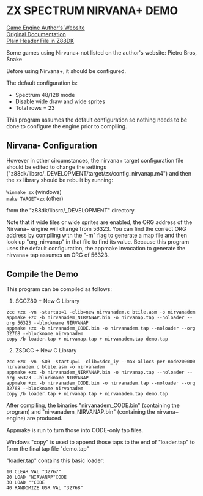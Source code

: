 # ZX SPECTRUM NIRVANA+ DEMO
[Game Engine Author's Website](https://www.ime.usp.br/~einar/bifrost/)  
[Original Documentation](https://github.com/z88dk/z88dk/tree/master/libsrc/_DEVELOPMENT/arch/zx/nirvanap)  
[Plain Header File in Z88DK](https://github.com/z88dk/z88dk/blob/master/include/_DEVELOPMENT/clang/arch/zx/nirvana%2B.h)

Some games using Nirvana+ not listed on the author's website:  Pietro Bros, Snake

Before using Nirvana+, it should be configured.

The default configuration is:

 * Spectrum 48/128 mode
 * Disable wide draw and wide sprites
 * Total rows = 23

This program assumes the default configuration so nothing needs to be done to configure the engine prior to compiling.

## Nirvana- Configuration

However in other circumstances, the nirvana+ target configuration file should be edited to change the settings
("z88dk/libsrc/_DEVELOPMENT/target/zx/config_nirvanap.m4") and then the zx library should be rebuilt by running:

`Winmake zx` (windows)  
`make TARGET=zx` (other)

from the "z88dk/libsrc/_DEVELOPMENT" directory.

Note that if wide tiles or wide sprites are enabled, the ORG address of the Nirvana+ engine will change from 56323.  You can find the correct ORG address by compiling with the "-m" flag to generate a map file and then look up "org_nirvanap" in that file to find its value.  Because this program uses the default configuration, the appmake invocation to generate the nirvana+ tap assumes an ORG of 56323.

## Compile the Demo

This program can be compiled as follows:

1. SCCZ80 + New C Library
```
zcc +zx -vn -startup=1 -clib=new nirvanadem.c btile.asm -o nirvanadem
appmake +zx -b nirvanadem_NIRVANAP.bin -o nirvanap.tap --noloader --org 56323 --blockname NIRVANAP
appmake +zx -b nirvanadem_CODE.bin -o nirvanadem.tap --noloader --org 32768 --blockname nirvanadem
copy /b loader.tap + nirvanap.tap + nirvanadem.tap demo.tap
```
2. ZSDCC + New C Library
```
zcc +zx -vn -SO3 -startup=1 -clib=sdcc_iy --max-allocs-per-node200000 nirvanadem.c btile.asm -o nirvanadem
appmake +zx -b nirvanadem_NIRVANAP.bin -o nirvanap.tap --noloader --org 56323 --blockname NIRVANAP
appmake +zx -b nirvanadem_CODE.bin -o nirvanadem.tap --noloader --org 32768 --blockname nirvanadem
copy /b loader.tap + nirvanap.tap + nirvanadem.tap demo.tap
```
After compiling, the binaries "nirvanadem_CODE.bin" (containing the program) and "nirvanadem_NIRVANAP.bin" (containing the nirvana+ engine) are produced.

Appmake is run to turn those into CODE-only tap files.

Windows "copy" is used to append those taps to the end of "loader.tap" to form the final tap file "demo.tap"

"loader.tap" contains this basic loader:

```
10 CLEAR VAL "32767"
20 LOAD "NIRVANAP"CODE
30 LOAD ""CODE
40 RANDOMIZE USR VAL "32768"
```
